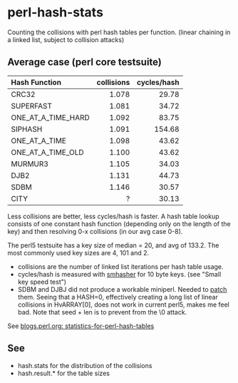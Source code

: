 perl-hash-stats
===============

Counting the collisions with perl hash tables per function.
(linear chaining in a linked list, subject to collision attacks)

Average case (perl core testsuite)
----------------------------------

| Hash Function		| collisions| cycles/hash |
|:------------------|----------:|------------:|
| CRC32				| 1.078		| 29.78		  |
| SUPERFAST			| 1.081		| 34.72 	  |
| ONE_AT_A_TIME_HARD| 1.092		| 83.75		  |
| SIPHASH			| 1.091		| 154.68	  |
| ONE_AT_A_TIME		| 1.098		| 43.62       |
| ONE_AT_A_TIME_OLD	| 1.100 	| 43.62   	  |
| MURMUR3			| 1.105		| 34.03 	  |
| DJB2				| 1.131		| 44.73   	  |
| SDBM				| 1.146		| 30.57   	  |
| CITY				|   ?		| 30.13	      |


Less collisions are better, less cycles/hash is faster.
A hash table lookup consists of one constant hash function
(depending only on the length of the key) and then resolving
0-x collisions (in our avg case 0-8).

The perl5 testsuite has a key size of median = 20, and avg of 133.2. The most commonly used key sizes are 4, 101 and 2.

* collisions are the number of linked list iterations per hash table usage.
* cycles/hash is measured with [smhasher](https://github.com/rurban/smhasher)
for 10 byte keys. (see "Small key speed test")
* SDBM and DJBJ did not produce a workable miniperl. Needed to [patch](https://github.com/rurban/perl-hash-stats/blob/master/sdbm%2Bdjb2.patch) them. Seeing that a HASH=0, effectively creating a long list of linear collisions in HvARRAY[0], does not work in current perl5, makes me feel bad. Note that seed + len is to prevent from the \0 attack.

See [blogs.perl.org: statistics-for-perl-hash-tables](http://blogs.perl.org/users/rurban/2014/04/statistics-for-perl-hash-tables.html)

See
---

* hash.stats for the distribution of the collisions
* hash.result.* for the table sizes
